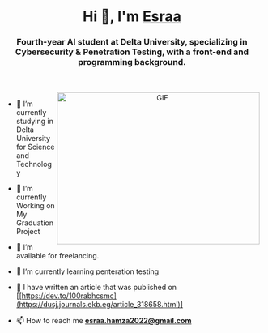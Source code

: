 <h1 align="center">Hi 👋, I'm <a href="https://100rabhcsmc.github.io/Me.io/" target="blank">
Esraa</a></h1>
<h3 align="center">Fourth-year AI student at Delta University, specializing in Cybersecurity & Penetration Testing, with a front-end and programming background. </h3>

<br/>
<br/>

<a target="_blank" align="center">
  <img align="right" top="500" height="300" width="400" alt="GIF" src="https://media.giphy.com/media/SWoSkN6DxTszqIKEqv/giphy.gif">
</a>

- 🔭 I’m currently studying in Delta University for Science and Technology

- 🌱 I’m currently Working on My Graduation Project

- 🤝 I’m available for freelancing.

- 🌱 I’m currently learning penteration testing 

- 📝 I have written an article that was published on [[https://dev.to/100rabhcsmc](https://dusj.journals.ekb.eg/article_318658.html)]

- 📫 How to reach me **esraa.hamza2022@gmail.com**

<br/>




